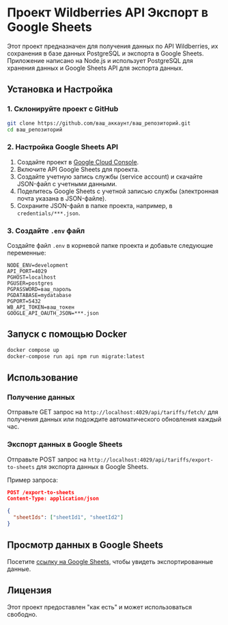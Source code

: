 # Проект Wildberries API Экспорт в Google Sheets

Этот проект предназначен для получения данных по API Wildberries, их сохранения в базе данных PostgreSQL и экспорта в Google Sheets. Приложение написано на Node.js и использует PostgreSQL для хранения данных и Google Sheets API для экспорта данных.

## Установка и Настройка

### 1. Склонируйте проект с GitHub

```bash
git clone https://github.com/ваш_аккаунт/ваш_репозиторий.git
cd ваш_репозиторий
```

### 2. Настройка Google Sheets API

1. Создайте проект в [Google Cloud Console](https://console.cloud.google.com/).
2. Включите API Google Sheets для проекта.
3. Создайте учетную запись службы (service account) и скачайте JSON-файл с учетными данными.
4. Поделитесь Google Sheets с учетной записью службы (электронная почта указана в JSON-файле).
5. Сохраните JSON-файл в папке проекта, например, в `credentials/***.json`.

### 3. Создайте `.env` файл

Создайте файл `.env` в корневой папке проекта и добавьте следующие переменные:

```plaintext
NODE_ENV=development
API_PORT=4029
PGHOST=localhost
PGUSER=postgres
PGPASSWORD=ваш_пароль
PGDATABASE=mydatabase
PGPORT=5432
WB_API_TOKEN=ваш_токен
GOOGLE_API_OAUTH_JSON=***.json
```

## Запуск с помощью Docker

```bash
docker compose up
docker-compose run api npm run migrate:latest
```

## Использование

### Получение данных

Отправьте GET запрос на `http://localhost:4029/api/tariffs/fetch/` для получения данных или подождите автоматического обновления каждый час.

### Экспорт данных в Google Sheets

Отправьте POST запрос на `http://localhost:4029/api/tariffs/export-to-sheets` для экспорта данных в Google Sheets.

Пример запроса:

```json
POST /export-to-sheets
Content-Type: application/json

{
  "sheetIds": ["sheetId1", "sheetId2"]
}
```

## Просмотр данных в Google Sheets

Посетите [ссылку на Google Sheets](https://docs.google.com/spreadsheets/d/1az2M4UExKhmF0giwa6V1N-Xy62S5nm3rnyQb-8ijtoY/edit?usp=sharing), чтобы увидеть экспортированные данные.

## Лицензия

Этот проект предоставлен "как есть" и может использоваться свободно.
